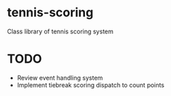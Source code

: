 # tennis-scoring
Class library of tennis scoring system

# TODO
- Review event handling system
- Implement tiebreak scoring dispatch to count points
